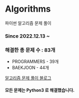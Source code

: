 # Algorithms
파이썬 알고리즘 문제 풀이
### Since 2022.12.13 ~
### 해결한 총 문제 수 : 83개
- PROGRAMMERS - 39개
- BAEKJOON - 44개

[알고리즘 문제 풀이 블로그](https://monzheld.tistory.com/category/%E2%8C%A8%EF%B8%8F%20Algorithms)
#### 모든 문제는 Python3 로 해결했습니다.
